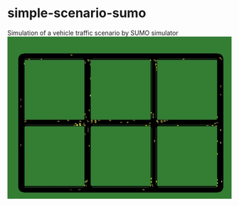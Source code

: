 # simple-scenario-sumo
Simulation of a vehicle traffic scenario by SUMO simulator
![multi intersection](gif_image.gif)
